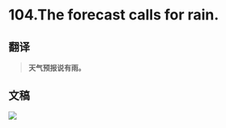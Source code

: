 # 104.The forecast calls for rain.

## 翻译

> **天气预报说有雨。**

## 文稿

![](https://cdn.jsdelivr.net/gh/imtianx/speaking180/img/104.jpg)

